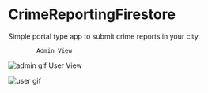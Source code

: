 # CrimeReportingFirestore
Simple portal type app to submit crime reports in your city.

            Admin View

![admin gif](admin.gif "Admin View")
            User View

![user gif](user.gif "User View")
